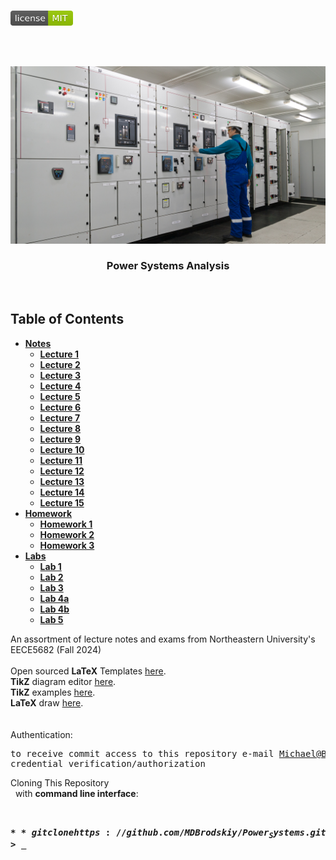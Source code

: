 <!-- PROJECT LOGO -->
<br />
<p align="left">
  <a href="https://github.com/MDBrodskiy/Power_Systems/tree/master/LICENSE">
    <img src="images/LicenseImage.svg" alt="license" width="100" height="24"></a>
</p>
<br/>
<br/>

<!-- BACKGROUND & TITLE -->
<p align="center">
  <a href="https://github.com/MDBrodskiy/Power_Systems">
    <img src="images/background.png" alt="background">
  </a>
  <h3 align="center">Power Systems Analysis</h3>
<br />
</p>

<!-- TABLE OF CONTENTS -->
## Table of Contents

* [**Notes**](https://github.com/MDBrodskiy/Power_Systems/tree/master/Notes/)
    * [**Lecture 1**](https://github.com/MDBrodskiy/Power_Systems/tree/master/Notes/Lecture1.pdf)
    * [**Lecture 2**](https://github.com/MDBrodskiy/Power_Systems/tree/master/Notes/Lecture2.pdf)
    * [**Lecture 3**](https://github.com/MDBrodskiy/Power_Systems/tree/master/Notes/Lecture3.pdf)
    * [**Lecture 4**](https://github.com/MDBrodskiy/Power_Systems/tree/master/Notes/Lecture4.pdf)
    * [**Lecture 5**](https://github.com/MDBrodskiy/Power_Systems/tree/master/Notes/Lecture5.pdf)
    * [**Lecture 6**](https://github.com/MDBrodskiy/Power_Systems/tree/master/Notes/Lecture6.pdf)
    * [**Lecture 7**](https://github.com/MDBrodskiy/Power_Systems/tree/master/Notes/Lecture7.pdf)
    * [**Lecture 8**](https://github.com/MDBrodskiy/Power_Systems/tree/master/Notes/Lecture8.pdf)
    * [**Lecture 9**](https://github.com/MDBrodskiy/Power_Systems/tree/master/Notes/Lecture9.pdf)
    * [**Lecture 10**](https://github.com/MDBrodskiy/Power_Systems/tree/master/Notes/Lecture10.pdf)
    * [**Lecture 11**](https://github.com/MDBrodskiy/Power_Systems/tree/master/Notes/Lecture11.pdf)
    * [**Lecture 12**](https://github.com/MDBrodskiy/Power_Systems/tree/master/Notes/Lecture12.pdf)
    * [**Lecture 13**](https://github.com/MDBrodskiy/Power_Systems/tree/master/Notes/Lecture13.pdf)
    * [**Lecture 14**](https://github.com/MDBrodskiy/Power_Systems/tree/master/Notes/Lecture14.pdf)
    * [**Lecture 15**](https://github.com/MDBrodskiy/Power_Systems/tree/master/Notes/Lecture15.pdf)
* [**Homework**](https://github.com/MDBrodskiy/Power_Systems/tree/master/Homework/)
    * [**Homework 1**](https://github.com/MDBrodskiy/Power_Systems/tree/master/Homework/Homework1.pdf)
    * [**Homework 2**](https://github.com/MDBrodskiy/Power_Systems/tree/master/Homework/Homework2.pdf)
    * [**Homework 3**](https://github.com/MDBrodskiy/Power_Systems/tree/master/Homework/Homework3.pdf)
* [**Labs**](https://github.com/MDBrodskiy/Power_Systems/tree/master/Labs/)
    * [**Lab 1**](https://github.com/MDBrodskiy/Power_Systems/tree/master/Labs/Lab1.pdf)
    * [**Lab 2**](https://github.com/MDBrodskiy/Power_Systems/tree/master/Labs/Lab2.pdf)
    * [**Lab 3**](https://github.com/MDBrodskiy/Power_Systems/tree/master/Labs/Lab3.pdf)
    * [**Lab 4a**](https://github.com/MDBrodskiy/Power_Systems/tree/master/Labs/Lab4a.pdf)
    * [**Lab 4b**](https://github.com/MDBrodskiy/Power_Systems/tree/master/Labs/Lab4b.pdf)
    * [**Lab 5**](https://github.com/MDBrodskiy/Power_Systems/tree/master/Labs/Lab5.pdf)

<!--
  * [**Chapter 1**](#Notes/Chapter\ 1)
* [**Exams**](#Exams)
* [**Projects**](#Projects)
-->


An assortment of lecture notes and exams from Northeastern University's EECE5682 (Fall 2024)
<br/> <br/> 
Open sourced **LaTeX** Templates [here](https://www.latextemplates.com/).
<br/>
**TikZ** diagram editor [here](https://www.mathcha.io/editor).
<br/>
**TikZ** examples [here](https://www.texample.net/tikz/example).
<br/>
**LaTeX** draw [here](https://www.latexdraw.com/).
<br/> <br/> <br/>
Authentication:   
    <pre>to receive commit access to this repository e-mail Michael@Brodskiy.com for credential verification/authorization</pre>

Cloning This Repository
</br>&nbsp;&nbsp;with **command line interface**:
    <pre>    
    **$** git clone https://github.com/MDBrodskiy/Power_Systems.git    
    **$** **>**  **_**
    </pre>
